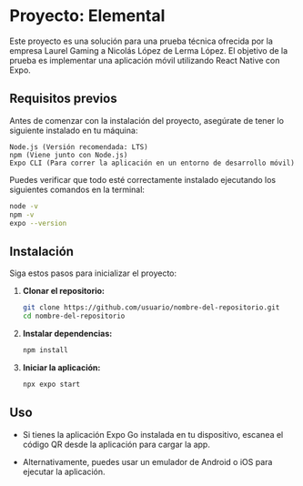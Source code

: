 # Proyecto: Elemental

Este proyecto es una solución para una prueba técnica ofrecida por la empresa Laurel Gaming a Nicolás López de Lerma López. 
El objetivo de la prueba es implementar una aplicación móvil utilizando React Native con Expo.

## Requisitos previos
Antes de comenzar con la instalación del proyecto, asegúrate de tener lo siguiente instalado en tu máquina:

    Node.js (Versión recomendada: LTS)
    npm (Viene junto con Node.js)
    Expo CLI (Para correr la aplicación en un entorno de desarrollo móvil)

Puedes verificar que todo esté correctamente instalado ejecutando los siguientes comandos en la terminal:
   ```bash
   node -v
   npm -v
   expo --version
   ```



## Instalación
Siga estos pasos para inicializar el proyecto:

1. **Clonar el repositorio:**
   ```bash
   git clone https://github.com/usuario/nombre-del-repositorio.git
   cd nombre-del-repositorio
   ```

2. **Instalar dependencias:**
   ```bash
   npm install
   ```

3. **Iniciar la aplicación:**
   ```bash
   npx expo start
   ```

## Uso

* Si tienes la aplicación Expo Go instalada en tu dispositivo, escanea el código QR desde la aplicación para cargar la app.

* Alternativamente, puedes usar un emulador de Android o iOS para ejecutar la aplicación.
